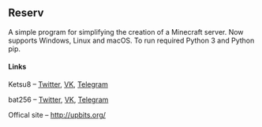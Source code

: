 ## Reserv

A simple program for simplifying the creation of a Minecraft server.
Now supports Windows, Linux and macOS.
To run required Python 3 and Python pip.

#### Links
Ketsu8 – [Twitter](http://twitter.com/ketraid), [VK](http://vk.com/breitburg), [Telegram](http://telegram.me/ketsu8)

bat256 – [Twitter](http://twitter.com/Ffenahaxe), [VK](http://vk.com/ilya.batukhtin), [Telegram](http://telegram.me/bat256)

Offical site – http://upbits.org/
